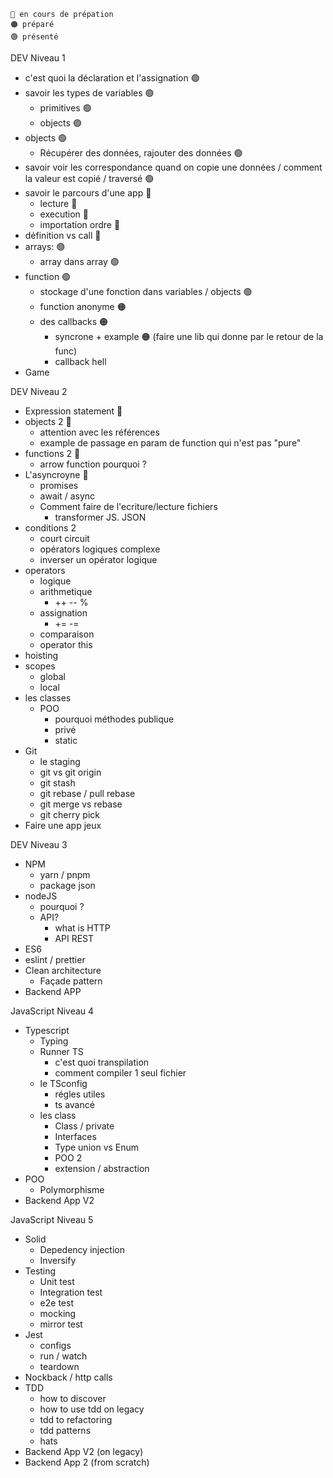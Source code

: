 

```
🔵 en cours de prépation
🟠 préparé
🟢 présenté
```


DEV Niveau 1

- c'est quoi la déclaration et l'assignation 🟢
- savoir les types de variables 🟢
  - primitives 🟢
  - objects 🟢
- objects 🟢
  - Récupérer des données, rajouter des données 🟢
- savoir voir les correspondance quand on copie une données / comment la valeur est copié / traversé 🟢
- savoir le parcours d'une app 🔵
  - lecture 🔵
  - execution 🔵
  - importation ordre 🔵
- définition vs call 🔵
- arrays: 🟢
  - array dans array 🟢
- function 🟢
  - stockage d'une fonction dans variables / objects 🟢
  - function anonyme 🟠
  - des callbacks 🟠
    - syncrone + example 🟠 (faire une lib qui donne par le retour de la func)
    - callback hell
- Game

DEV Niveau 2

- Expression statement 🔵
- objects 2 🔵
  - attention avec les références
  - example de passage en param de function qui n'est pas "pure" 
- functions 2 🔵
  - arrow function pourquoi ?
- L'asyncroyne 🔵
  - promises
  - await / async
  - Comment faire de l'ecriture/lecture fichiers
    - transformer JS. JSON
- conditions 2
  - court circuit
  - opérators logiques complexe
  - inverser un opérator logique
- operators
  - logique
  - arithmetique
    - ++ -- %
  - assignation
    - += -=
  - comparaison
  - operator this
- hoisting
- scopes
  - global
  - local
- les classes
  - POO 
    - pourquoi méthodes publique
    - privé
    - static
- Git
  - le staging
  - git vs git origin
  - git stash
  - git rebase / pull rebase
  - git merge vs rebase
  - git cherry pick
- Faire une app jeux

DEV Niveau 3

- NPM
  - yarn / pnpm 
  - package json
- nodeJS
  - pourquoi ?
  - API?
    - what is HTTP
    - API REST
- ES6
- eslint / prettier
- Clean architecture
  - Façade pattern
- Backend APP


JavaScript Niveau 4
- Typescript
  - Typing
  - Runner TS
    - c'est quoi transpilation
    - comment compiler 1 seul fichier
  - le TSconfig
    - régles utiles
    - ts avancé
  - les class
    - Class / private
    - Interfaces
    - Type union vs Enum
    - POO 2
    - extension / abstraction
- POO
  - Polymorphisme
- Backend App V2

JavaScript Niveau 5

- Solid
  - Depedency injection
  - Inversify
- Testing
  - Unit test
  - Integration test
  - e2e test
  - mocking
  - mirror test
- Jest
  - configs
  - run / watch
  - teardown
- Nockback / http calls
- TDD
  - how to discover
  - how to use tdd on legacy
  - tdd to refactoring
  - tdd patterns
  - hats
- Backend App V2 (on legacy)
- Backend App 2 (from scratch)

